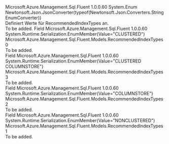 <Type Name="RecommendedIndexTypes" FullName="Microsoft.Azure.Management.Sql.Fluent.Models.RecommendedIndexTypes">
  <TypeSignature Language="C#" Value="public enum RecommendedIndexTypes" />
  <TypeSignature Language="ILAsm" Value=".class public auto ansi sealed RecommendedIndexTypes extends System.Enum" />
  <TypeSignature Language="DocId" Value="T:Microsoft.Azure.Management.Sql.Fluent.Models.RecommendedIndexTypes" />
  <TypeSignature Language="VB.NET" Value="Public Enum RecommendedIndexTypes" />
  <TypeSignature Language="F#" Value="type RecommendedIndexTypes = " />
  <AssemblyInfo>
    <AssemblyName>Microsoft.Azure.Management.Sql.Fluent</AssemblyName>
    <AssemblyVersion>1.0.0.60</AssemblyVersion>
  </AssemblyInfo>
  <Base>
    <BaseTypeName>System.Enum</BaseTypeName>
  </Base>
  <Attributes>
    <Attribute>
      <AttributeName>Newtonsoft.Json.JsonConverter(typeof(Newtonsoft.Json.Converters.StringEnumConverter))</AttributeName>
    </Attribute>
  </Attributes>
  <Docs>
    <summary>
            Definiert Werte für RecommendedIndexTypes an.
            </summary>
    <remarks>To be added.</remarks>
  </Docs>
  <Members>
    <Member MemberName="CLUSTERED">
      <MemberSignature Language="C#" Value="CLUSTERED" />
      <MemberSignature Language="ILAsm" Value=".field public static literal valuetype Microsoft.Azure.Management.Sql.Fluent.Models.RecommendedIndexTypes CLUSTERED = int32(0)" />
      <MemberSignature Language="DocId" Value="F:Microsoft.Azure.Management.Sql.Fluent.Models.RecommendedIndexTypes.CLUSTERED" />
      <MemberSignature Language="VB.NET" Value="CLUSTERED" />
      <MemberSignature Language="F#" Value="CLUSTERED = 0" Usage="Microsoft.Azure.Management.Sql.Fluent.Models.RecommendedIndexTypes.CLUSTERED" />
      <MemberType>Field</MemberType>
      <AssemblyInfo>
        <AssemblyName>Microsoft.Azure.Management.Sql.Fluent</AssemblyName>
        <AssemblyVersion>1.0.0.60</AssemblyVersion>
      </AssemblyInfo>
      <Attributes>
        <Attribute>
          <AttributeName>System.Runtime.Serialization.EnumMember(Value="CLUSTERED")</AttributeName>
        </Attribute>
      </Attributes>
      <ReturnValue>
        <ReturnType>Microsoft.Azure.Management.Sql.Fluent.Models.RecommendedIndexTypes</ReturnType>
      </ReturnValue>
      <MemberValue>0</MemberValue>
      <Docs>
        <summary>To be added.</summary>
      </Docs>
    </Member>
    <Member MemberName="CLUSTEREDCOLUMNSTORE">
      <MemberSignature Language="C#" Value="CLUSTEREDCOLUMNSTORE" />
      <MemberSignature Language="ILAsm" Value=".field public static literal valuetype Microsoft.Azure.Management.Sql.Fluent.Models.RecommendedIndexTypes CLUSTEREDCOLUMNSTORE = int32(3)" />
      <MemberSignature Language="DocId" Value="F:Microsoft.Azure.Management.Sql.Fluent.Models.RecommendedIndexTypes.CLUSTEREDCOLUMNSTORE" />
      <MemberSignature Language="VB.NET" Value="CLUSTEREDCOLUMNSTORE" />
      <MemberSignature Language="F#" Value="CLUSTEREDCOLUMNSTORE = 3" Usage="Microsoft.Azure.Management.Sql.Fluent.Models.RecommendedIndexTypes.CLUSTEREDCOLUMNSTORE" />
      <MemberType>Field</MemberType>
      <AssemblyInfo>
        <AssemblyName>Microsoft.Azure.Management.Sql.Fluent</AssemblyName>
        <AssemblyVersion>1.0.0.60</AssemblyVersion>
      </AssemblyInfo>
      <Attributes>
        <Attribute>
          <AttributeName>System.Runtime.Serialization.EnumMember(Value="CLUSTERED COLUMNSTORE")</AttributeName>
        </Attribute>
      </Attributes>
      <ReturnValue>
        <ReturnType>Microsoft.Azure.Management.Sql.Fluent.Models.RecommendedIndexTypes</ReturnType>
      </ReturnValue>
      <MemberValue>3</MemberValue>
      <Docs>
        <summary>To be added.</summary>
      </Docs>
    </Member>
    <Member MemberName="COLUMNSTORE">
      <MemberSignature Language="C#" Value="COLUMNSTORE" />
      <MemberSignature Language="ILAsm" Value=".field public static literal valuetype Microsoft.Azure.Management.Sql.Fluent.Models.RecommendedIndexTypes COLUMNSTORE = int32(2)" />
      <MemberSignature Language="DocId" Value="F:Microsoft.Azure.Management.Sql.Fluent.Models.RecommendedIndexTypes.COLUMNSTORE" />
      <MemberSignature Language="VB.NET" Value="COLUMNSTORE" />
      <MemberSignature Language="F#" Value="COLUMNSTORE = 2" Usage="Microsoft.Azure.Management.Sql.Fluent.Models.RecommendedIndexTypes.COLUMNSTORE" />
      <MemberType>Field</MemberType>
      <AssemblyInfo>
        <AssemblyName>Microsoft.Azure.Management.Sql.Fluent</AssemblyName>
        <AssemblyVersion>1.0.0.60</AssemblyVersion>
      </AssemblyInfo>
      <Attributes>
        <Attribute>
          <AttributeName>System.Runtime.Serialization.EnumMember(Value="COLUMNSTORE")</AttributeName>
        </Attribute>
      </Attributes>
      <ReturnValue>
        <ReturnType>Microsoft.Azure.Management.Sql.Fluent.Models.RecommendedIndexTypes</ReturnType>
      </ReturnValue>
      <MemberValue>2</MemberValue>
      <Docs>
        <summary>To be added.</summary>
      </Docs>
    </Member>
    <Member MemberName="NONCLUSTERED">
      <MemberSignature Language="C#" Value="NONCLUSTERED" />
      <MemberSignature Language="ILAsm" Value=".field public static literal valuetype Microsoft.Azure.Management.Sql.Fluent.Models.RecommendedIndexTypes NONCLUSTERED = int32(1)" />
      <MemberSignature Language="DocId" Value="F:Microsoft.Azure.Management.Sql.Fluent.Models.RecommendedIndexTypes.NONCLUSTERED" />
      <MemberSignature Language="VB.NET" Value="NONCLUSTERED" />
      <MemberSignature Language="F#" Value="NONCLUSTERED = 1" Usage="Microsoft.Azure.Management.Sql.Fluent.Models.RecommendedIndexTypes.NONCLUSTERED" />
      <MemberType>Field</MemberType>
      <AssemblyInfo>
        <AssemblyName>Microsoft.Azure.Management.Sql.Fluent</AssemblyName>
        <AssemblyVersion>1.0.0.60</AssemblyVersion>
      </AssemblyInfo>
      <Attributes>
        <Attribute>
          <AttributeName>System.Runtime.Serialization.EnumMember(Value="NONCLUSTERED")</AttributeName>
        </Attribute>
      </Attributes>
      <ReturnValue>
        <ReturnType>Microsoft.Azure.Management.Sql.Fluent.Models.RecommendedIndexTypes</ReturnType>
      </ReturnValue>
      <MemberValue>1</MemberValue>
      <Docs>
        <summary>To be added.</summary>
      </Docs>
    </Member>
  </Members>
</Type>